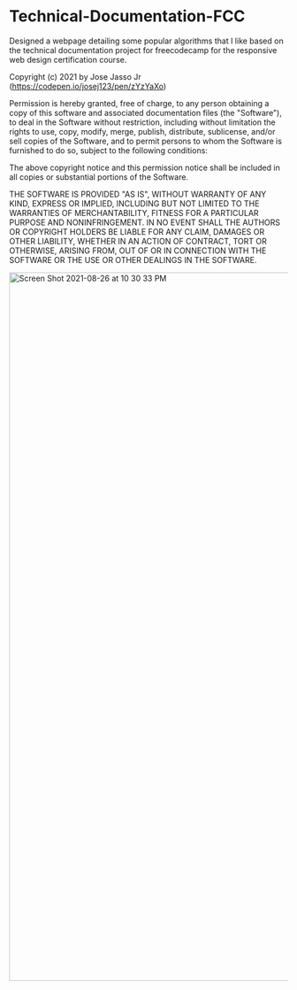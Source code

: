 # Technical-Documentation-FCC
Designed a webpage detailing some popular algorithms that I like based on the technical documentation project for freecodecamp for the responsive web design certification course.

Copyright (c) 2021 by Jose Jasso Jr (https://codepen.io/josej123/pen/zYzYaXo)

Permission is hereby granted, free of charge, to any person obtaining a copy of this software and associated documentation files (the "Software"), to deal in the Software without restriction, including without limitation the rights to use, copy, modify, merge, publish, distribute, sublicense, and/or sell copies of the Software, and to permit persons to whom the Software is furnished to do so, subject to the following conditions:

The above copyright notice and this permission notice shall be included in all copies or substantial portions of the Software.

THE SOFTWARE IS PROVIDED "AS IS", WITHOUT WARRANTY OF ANY KIND, EXPRESS OR IMPLIED, INCLUDING BUT NOT LIMITED TO THE WARRANTIES OF MERCHANTABILITY, FITNESS FOR A PARTICULAR PURPOSE AND NONINFRINGEMENT. IN NO EVENT SHALL THE AUTHORS OR COPYRIGHT HOLDERS BE LIABLE FOR ANY CLAIM, DAMAGES OR OTHER LIABILITY, WHETHER IN AN ACTION OF CONTRACT, TORT OR OTHERWISE, ARISING FROM, OUT OF OR IN CONNECTION WITH THE SOFTWARE OR THE USE OR OTHER DEALINGS IN THE SOFTWARE.

<img width="1280" alt="Screen Shot 2021-08-26 at 10 30 33 PM" src="https://user-images.githubusercontent.com/18413587/131076827-425a730e-2fc2-4e87-b7ee-bfb79ebcb4e3.png">

